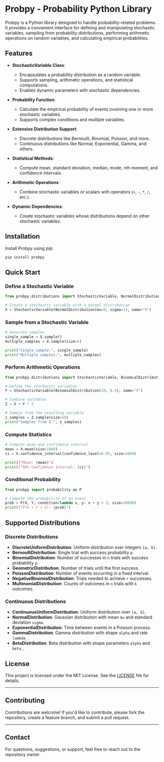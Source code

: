 
# Probpy - Probability Python Library

Probpy is a Python library designed to handle probability-related problems. It provides a convenient interface for defining and manipulating stochastic variables, sampling from probability distributions, performing arithmetic operations on random variables, and calculating empirical probabilities.

## Features

- **StochasticVariable Class**: 
  - Encapsulates a probability distribution as a random variable.
  - Supports sampling, arithmetic operations, and statistical computations.
  - Enables dynamic parameters with stochastic dependencies.

- **Probability Function**: 
  - Calculate the empirical probability of events involving one or more stochastic variables.
  - Supports complex conditions and multiple variables.

- **Extensive Distribution Support**:
  - Discrete distributions like Bernoulli, Binomial, Poisson, and more.
  - Continuous distributions like Normal, Exponential, Gamma, and others.

- **Statistical Methods**:
  - Compute mean, standard deviation, median, mode, nth moment, and confidence intervals.

- **Arithmetic Operations**:
  - Combine stochastic variables or scalars with operators (`+`, `-`, `*`, `/`, etc.).

- **Dynamic Dependencies**:
  - Create stochastic variables whose distributions depend on other stochastic variables.

## Installation

Install Probpy using pip:

```bash
pip install probpy
```

## Quick Start

### Define a Stochastic Variable
```python
from probpy.distributions import StochasticVariable, NormalDistribution

# Create a stochastic variable with a normal distribution
X = StochasticVariable(NormalDistribution(mu=0, sigma=1), name="X")
```

### Sample from a Stochastic Variable
```python
# Generate samples
single_sample = X.sample()
multiple_samples = X.sample(size=5)

print("Single sample:", single_sample)
print("Multiple samples:", multiple_samples)
```

### Perform Arithmetic Operations
```python
from probpy.distributions import StochasticVariable, BinomialDistribution

# Define two stochastic variables
Y = StochasticVariable(BinomialDistribution(10, 0.5), name="Y")

# Combine variables
Z = X + Y * 2

# Sample from the resulting variable
z_samples = Z.sample(size=10)
print("Samples from Z:", z_samples)
```

### Compute Statistics
```python
# Compute mean and confidence interval
mean = X.mean(size=1000)
ci = X.confidence_interval(confidence_level=0.95, size=1000)

print(f"Mean: {mean}")
print(f"95% Confidence Interval: {ci}")
```

### Conditional Probability
```python
from probpy import probability as P

# Compute the probability of an event
prob = P(X, Y, condition=lambda x, y: x + y > 3, size=10000)
print(f"P(X + Y > 3): {prob}")
```

## Supported Distributions

### Discrete Distributions
- **DiscreteUniformDistribution**: Uniform distribution over integers `[a, b]`.
- **BernoulliDistribution**: Single trial with success probability `p`.
- **BinomialDistribution**: Number of successes in `n` trials with success probability `p`.
- **GeometricDistribution**: Number of trials until the first success.
- **PoissonDistribution**: Number of events occurring in a fixed interval.
- **NegativeBinomialDistribution**: Trials needed to achieve `r` successes.
- **MultinomialDistribution**: Counts of outcomes in `n` trials with `k` outcomes.

### Continuous Distributions
- **ContinuousUniformDistribution**: Uniform distribution over `[a, b]`.
- **NormalDistribution**: Gaussian distribution with mean `mu` and standard deviation `sigma`.
- **ExponentialDistribution**: Time between events in a Poisson process.
- **GammaDistribution**: Gamma distribution with shape `alpha` and rate `lambda_`.
- **BetaDistribution**: Beta distribution with shape parameters `alpha` and `beta_`.

## License

This project is licensed under the MIT License. See the [LICENSE](LICENSE) file for details.

---

## Contributing

Contributions are welcome! If you'd like to contribute, please fork the repository, create a feature branch, and submit a pull request.

---

## Contact

For questions, suggestions, or support, feel free to reach out to the repository owner.
